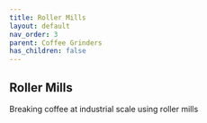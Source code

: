 ```yaml
---
title: Roller Mills
layout: default
nav_order: 3
parent: Coffee Grinders
has_children: false
---
```


## Roller Mills
Breaking coffee at industrial scale using roller mills
